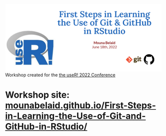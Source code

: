 ![](cover-image.png)
Workshop created for the [the useR! 2022 Conference](https://user2022.r-project.org/)

# Workshop site: [mounabelaid.github.io/First-Steps-in-Learning-the-Use-of-Git-and-GitHub-in-RStudio/](https://mounabelaid.github.io/First-Steps-in-Learning-the-Use-of-Git-and-GitHub-in-RStudio-useR2022/)
